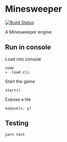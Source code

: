 # Minesweeper

[![Build Status](https://travis-ci.org/rimian/minesweeper.svg?branch=master)](https://travis-ci.org/rimian/minesweeper)

A Minesweeper engine.

## Run in console

Load into console
```
node
> .load cli
```

Start the game
```
start()
```

Expose a tile
```
expose(x, y)
```

## Testing

`yarn test`
